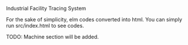 Industrial Facility Tracing System

For the sake of simplicity, elm codes converted into html. You can simply run src/index.html to see codes.


TODO:
Machine section will be added.